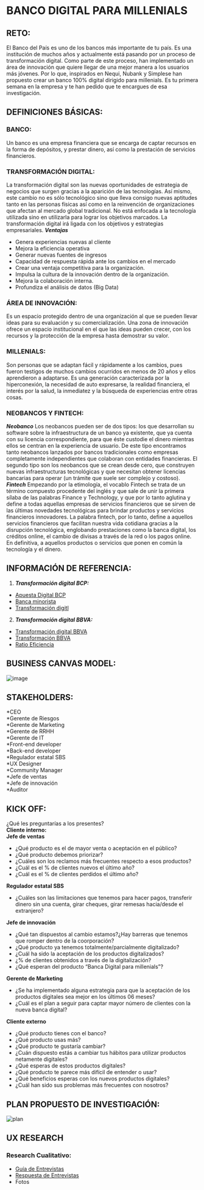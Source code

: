 # BANCO DIGITAL PARA MILLENIALS
## RETO:
El Banco del País es uno de los bancos más importante de tu país. Es una institución de muchos años y actualmente está pasando por un proceso de transformación digital. Como parte de este proceso, han implementado un área de innovación que quiere llegar de una mejor manera a los usuarios más jóvenes. Por lo que, inspirados en Nequi, Nubank y Simplese han propuesto crear un banco 100% digital dirigido para millenials. Es tu primera semana en la empresa y te han pedido que te encargues de esa investigación.
## DEFINICIONES BÁSICAS:
### BANCO:
Un banco es una empresa financiera que se encarga de captar recursos en la forma de depósitos, y prestar dinero, así como la prestación de servicios financieros. 
### TRANSFORMACIÓN DIGITAL:
La transformación digital son las nuevas oportunidades de estrategia de negocios que surgen gracias a la aparición de las tecnologías. Así mismo, este cambio no es sólo tecnológico sino que lleva consigo nuevas aptitudes tanto en las personas físicas así como en la reinvención de organizaciones que afectan al mercado global tradicional. No está enfocada a la tecnología utilizada sino en utilizarla para lograr los objetivos marcados. La transformación digital irá ligada con los objetivos y estrategias empresariales.
_**Ventajas**_
* Genera experiencias nuevas al cliente
* Mejora la eficiencia operativa
* Generar nuevas fuentes de ingresos
* Capacidad de respuesta rápida ante los cambios en el mercado
* Crear una ventaja competitiva para la organización.
* Impulsa la cultura de la innovación dentro de la organización.
* Mejora la colaboración interna.
* Profundiza el análisis de datos (Big Data)
### ÁREA DE INNOVACIÓN: 
 Es un espacio protegido dentro de una organización al que se pueden llevar ideas para su evaluación y su comercialización. Una zona de innovación ofrece un espacio institucional en el que las ideas pueden crecer, con los recursos y la protección de la empresa hasta demostrar su valor.
### MILLENIALS:
Son personas que se adaptan fácil y rápidamente a los cambios, pues fueron testigos de muchos cambios ocurridos en menos de 20 años y ellos aprendieron a adaptarse. Es una generación caracterizada por la hiperconexión, la necesidad de auto expresarse, la realidad financiera, el interés por la salud, la inmediatez y la búsqueda de experiencias entre otras cosas.
### NEOBANCOS Y FINTECH:
_**Neobanco**_
Los neobancos pueden ser de dos tipos: los que desarrollan su software sobre la infraestructura de un banco ya existente, que ya cuenta con su licencia correspondiente, para que éste custodie el dinero mientras ellos se centran en la experiencia de usuario. De este tipo encontramos tanto neobancos lanzados por bancos tradicionales como empresas completamente independientes que colaboran con entidades financieras.
El segundo tipo son los neobancos que se crean desde cero, que construyen nuevas infraestructuras tecnológicas y que necesitan obtener licencias bancarias para operar (un trámite que suele ser complejo y costoso).    
_**Fintech**_
Empezando por la etimología, el vocablo Fintech se trata de un término compuesto procedente del inglés y que sale de unir la primera sílaba de las palabras Finance y Technology,  y que por lo tanto aglutina y define a todas aquellas empresas de servicios financieros que se sirven de las últimas novedades tecnológicas para brindar productos y servicios financieros innovadores.
La palabra fintech, por lo tanto, define a aquellos servicios financieros que facilitan nuestra vida cotidiana gracias a la disrupción tecnológica, englobando prestaciones como la banca digital, los créditos online, el cambio de divisas a través de la red o los pagos online. En definitiva, a aquellos productos o servicios que ponen en común la tecnología y el dinero.
## INFORMACIÓN DE REFERENCIA:
1. _**Transformación digital BCP:**_
* [Apuesta Digital BCP](http://digitalmentebcp.com/novedades/Digitalmente-la-apuesta-digital-del-BCP.html)
* [Banca minorista](https://tecno.americaeconomia.com/articulos/gerente-central-de-transformacion-digital-y-banca-minorista-del-bcp-el-que-no-se-sube-la)
* [Transformación digitl](http://semanaeconomica.com/article/mercados-y-finanzas/banca-y-finanzas/240868-bcp-emprendimos-una-transformacion-digital-y-cultural-al-mismo-tiempo/)
2. _**Transformación digital BBVA:**_
* [Transformación digital BBVA](https://www.bbva.com/es/bbva-continental-primer-caso-transformacion-digital-empresa-peruana/)
* [Transformación BBVA](https://www.bbva.com/es/informacion-corporativa/la-transformacion-bbva/)
* [Ratio Eficiencia](https://elcomercio.pe/economia/dia-1/hoy-vivo-obsesionado-ratio-eficiencia-noticia-467822)    
## BUSINESS CANVAS MODEL:
![image](https://user-images.githubusercontent.com/32310867/36926565-8c9d440c-1e46-11e8-82b5-2d57bd0af8cf.png)
## STAKEHOLDERS:
*CEO  
*Gerente de Riesgos  
*Gerente de Marketing  
*Gerente de RRHH  
*Gerente de IT  
*Front-end developer  
*Back-end developer  
*Regulador estatal SBS  
*UX Designer  
*Community Manager    
*Jefe de ventas  
*Jefe de innovación  
*Auditor  
## KICK OFF: 
¿Qué les preguntarías a los presentes?    
**Cliente interno:**  
**Jefe de ventas**
 - ¿Qué producto es el de mayor venta o aceptación en el público?
 - ¿Qué producto debemos priorizar?  
 - ¿Cuáles son los reclamos más frecuentes respecto a esos productos?  
 - ¿Cuál es el % de clientes nuevos el último año?
 - ¿Cuál es el % de clientes perdidos el último año?
 
**Regulador estatal SBS**
 - ¿Cuáles son las limitaciones que tenemos para hacer pagos, transferir dinero sin una cuenta, girar cheques, girar remesas hacia/desde el extranjero?
 
**Jefe de innovación**     
 - ¿Qué tan dispuestos al cambio estamos?¿Hay barreras que tenemos que romper dentro de la coorporación? 
 - ¿Qué producto ya tenemos totalmente/parcialmente digitalizado?   
 - ¿Cuál ha sido la aceptación de los productos digitalizados?
 - ¿% de clientes obtenidos a través de la digitalización?
 - ¿Qué esperan del producto “Banca Digital para millenials”?    
 
**Gerente de Marketing**
 - ¿Se ha implementado alguna estrategia para que la aceptación de los productos digitales sea mejor en los últimos 06 meses?
 - ¿Cuál es el plan a seguir para captar mayor número de clientes con la nueva banca digital?

**Cliente externo**
 - ¿Qué producto tienes con el banco?
 - ¿Qué producto usas más?
 - ¿Qué producto te gustaría cambiar?
 - ¿Cuán dispuesto estás a cambiar tus hábitos para utilizar productos netamente digitales?
 - ¿Qué esperas de estos productos digitales?
 - ¿Qué producto te parece más difícil de entender o usar?
 - ¿Qué beneficios esperas con los nuevos productos digitales?
 - ¿Cuál han sido sus problemas más frecuentes con nosotros?

## PLAN PROPUESTO DE INVESTIGACIÓN:

![plan](https://user-images.githubusercontent.com/32301249/36926501-33041628-1e46-11e8-9f51-20d086db9a50.png)


## UX RESEARCH    
### Research Cualitativo:    
  * [Guía de Entrevistas](https://goo.gl/aT8WBz)    
  * [Respuesta de Entrevistas ](https://goo.gl/tDMYBB)
  * Fotos
  
 
  

